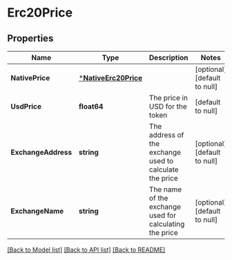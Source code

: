 # Erc20Price

## Properties
Name | Type | Description | Notes
------------ | ------------- | ------------- | -------------
**NativePrice** | [***NativeErc20Price**](nativeErc20Price.md) |  | [optional] [default to null]
**UsdPrice** | **float64** | The price in USD for the token | [default to null]
**ExchangeAddress** | **string** | The address of the exchange used to calculate the price | [optional] [default to null]
**ExchangeName** | **string** | The name of the exchange used for calculating the price | [optional] [default to null]

[[Back to Model list]](../README.md#documentation-for-models) [[Back to API list]](../README.md#documentation-for-api-endpoints) [[Back to README]](../README.md)

